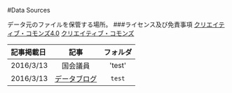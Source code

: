 #Data Sources

データ元のファイルを保管する場所。
###ライセンス及び免責事項
[クリエイティブ・コモンズ4.0](http://creativecommons.org/licenses/by/4.0/deed.ja)
[クリエイティブ・コモンズ](http://creativecommons.jp/licenses/)

|   記事掲載日      |   記事         | フォルダ         |
| :---------------- |:--------------:| :---------------:|
| 2016/3/13         | 国会議員       |   'test'|
| 2016/3/13         | [データブログ](http://balian.sakura.ne.jp/wp/)      |   `test` |

